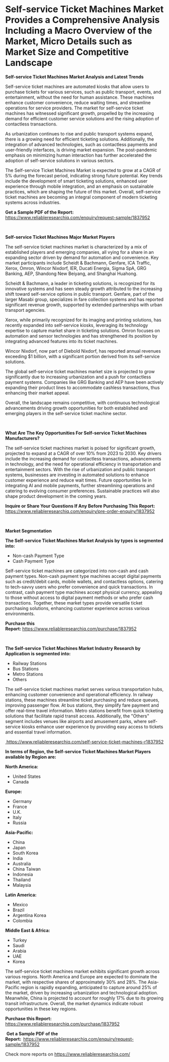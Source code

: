 <p><h1>Self-service Ticket Machines Market Provides a Comprehensive Analysis Including a Macro Overview of the Market, Micro Details such as Market Size and Competitive Landscape</h1></p><p><strong>Self-service Ticket Machines Market Analysis and Latest Trends</strong></p>
<p><p>Self-service ticket machines are automated kiosks that allow users to purchase tickets for various services, such as public transport, events, and entertainment, without the need for human assistance. These machines enhance customer convenience, reduce waiting times, and streamline operations for service providers. The market for self-service ticket machines has witnessed significant growth, propelled by the increasing demand for efficient customer service solutions and the rising adoption of contactless transactions.</p><p>As urbanization continues to rise and public transport systems expand, there is a growing need for efficient ticketing solutions. Additionally, the integration of advanced technologies, such as contactless payments and user-friendly interfaces, is driving market expansion. The post-pandemic emphasis on minimizing human interaction has further accelerated the adoption of self-service solutions in various sectors.</p><p>The Self-service Ticket Machines Market is expected to grow at a CAGR of 5% during the forecast period, indicating strong future potential. Key trends include the development of smart ticketing solutions, enhanced user experience through mobile integration, and an emphasis on sustainable practices, which are shaping the future of this market. Overall, self-service ticket machines are becoming an integral component of modern ticketing systems across industries.</p></p>
<p><strong>Get a Sample PDF of the Report:&nbsp;</strong> <a href="https://www.reliableresearchiq.com/enquiry/request-sample/1837952?utm_campaign=2947&utm_medium=2&utm_source=Github&utm_content=ia&utm_term=12042025&utm_id=self-service-ticket-machines">https://www.reliableresearchiq.com/enquiry/request-sample/1837952</a></p>
<p>&nbsp;</p>
<p><strong>Self-service Ticket Machines Major Market Players</strong></p>
<p><p>The self-service ticket machines market is characterized by a mix of established players and emerging companies, all vying for a share in an expanding sector driven by demand for automation and convenience. Key market participants include Scheidt & Bachmann, Genfare, ICA Traffic, Xerox, Omron, Wincor Nixdorf, IER, Ducati Energia, Sigma SpA, GRG Banking, AEP, Shandong New Beiyang, and Shanghai Huahong.</p><p>Scheidt & Bachmann, a leader in ticketing solutions, is recognized for its innovative systems and has seen steady growth attributed to the increasing shift toward self-service options in public transport. Genfare, part of the larger Masabi group, specializes in fare collection systems and has reported significant revenue growth, supported by extended partnerships with urban transport agencies.</p><p>Xerox, while primarily recognized for its imaging and printing solutions, has recently expanded into self-service kiosks, leveraging its technology expertise to capture market share in ticketing solutions. Omron focuses on automation and sensor technologies and has strengthened its position by integrating advanced features into its ticket machines.</p><p>Wincor Nixdorf, now part of Diebold Nixdorf, has reported annual revenues exceeding $1 billion, with a significant portion derived from its self-service solutions.</p><p>The global self-service ticket machines market size is projected to grow significantly due to increasing urbanization and a push for contactless payment systems. Companies like GRG Banking and AEP have been actively expanding their product lines to accommodate cashless transactions, thus enhancing their market appeal. </p><p>Overall, the landscape remains competitive, with continuous technological advancements driving growth opportunities for both established and emerging players in the self-service ticket machine sector.</p></p>
<p>&nbsp;</p>
<p><strong>What Are The Key Opportunities For Self-service Ticket Machines Manufacturers?</strong></p>
<p><p>The self-service ticket machines market is poised for significant growth, projected to expand at a CAGR of over 10% from 2023 to 2030. Key drivers include the increasing demand for contactless transactions, advancements in technology, and the need for operational efficiency in transportation and entertainment sectors. With the rise of urbanization and public transport systems, businesses are investing in automated solutions to enhance customer experience and reduce wait times. Future opportunities lie in integrating AI and mobile payments, further streamlining operations and catering to evolving consumer preferences. Sustainable practices will also shape product development in the coming years.</p></p>
<p><strong>Inquire or Share Your Questions If Any Before Purchasing This Report:</strong> <a href="https://www.reliableresearchiq.com/enquiry/pre-order-enquiry/1837952?utm_campaign=2947&utm_medium=2&utm_source=Github&utm_content=ia&utm_term=12042025&utm_id=self-service-ticket-machines">https://www.reliableresearchiq.com/enquiry/pre-order-enquiry/1837952</a></p>
<p>&nbsp;</p>
<p><strong>Market Segmentation</strong></p>
<p><strong>The Self-service Ticket Machines Market Analysis by types is segmented into:</strong></p>
<p><ul><li>Non-cash Payment Type</li><li>Cash Payment Type</li></ul></p>
<p><p>Self-service ticket machines are categorized into non-cash and cash payment types. Non-cash payment type machines accept digital payments such as credit/debit cards, mobile wallets, and contactless options, catering to tech-savvy users who prefer convenience and quick transactions. In contrast, cash payment type machines accept physical currency, appealing to those without access to digital payment methods or who prefer cash transactions. Together, these market types provide versatile ticket purchasing solutions, enhancing customer experience across various environments.</p></p>
<p><strong>Purchase this Report:&nbsp;</strong><a href="https://www.reliableresearchiq.com/purchase/1837952?utm_campaign=2947&utm_medium=2&utm_source=Github&utm_content=ia&utm_term=12042025&utm_id=self-service-ticket-machines">https://www.reliableresearchiq.com/purchase/1837952</a></p>
<p>&nbsp;</p>
<p><strong>The Self-service Ticket Machines Market Industry Research by Application is segmented into:</strong></p>
<p><ul><li>Railway Stations</li><li>Bus Stations</li><li>Metro Stations</li><li>Others</li></ul></p>
<p><p>The self-service ticket machines market serves various transportation hubs, enhancing customer convenience and operational efficiency. In railway stations, these machines streamline ticket purchasing and reduce queues, improving passenger flow. At bus stations, they simplify fare payment and offer real-time travel information. Metro stations benefit from quick ticketing solutions that facilitate rapid transit access. Additionally, the "Others" segment includes venues like airports and amusement parks, where self-service kiosks enhance user experience by providing easy access to tickets and essential travel information.</p></p>
<p><a href="https://www.reliableresearchiq.com/self-service-ticket-machines-r1837952?utm_campaign=2947&utm_medium=2&utm_source=Github&utm_content=ia&utm_term=12042025&utm_id=self-service-ticket-machines">&nbsp;https://www.reliableresearchiq.com/self-service-ticket-machines-r1837952</a></p>
<p><strong>In terms of Region, the Self-service Ticket Machines Market Players available by Region are:</strong></p>
<p>
    <p> <strong> North America: </strong>
        <ul>
            <li>United States</li>
            <li>Canada</li>
        </ul>
        </p> 
    <p> <strong> Europe: </strong>
        <ul>
            <li>Germany</li>
            <li>France</li>
            <li>U.K.</li>
            <li>Italy</li>
            <li>Russia</li>
        </ul>
        </p> 
    <p> <strong> Asia-Pacific: </strong>
        <ul>
            <li>China</li>
            <li>Japan</li>
            <li>South Korea</li>
            <li>India</li>
            <li>Australia</li>
            <li>China Taiwan</li>
            <li>Indonesia</li>
            <li>Thailand</li>
            <li>Malaysia</li>
        </ul>
        </p> 
    <p> <strong> Latin America: </strong>
        <ul>
            <li>Mexico</li>
            <li>Brazil</li>
            <li>Argentina Korea</li>
            <li>Colombia</li>
        </ul>
        </p> 
    <p> <strong> Middle East & Africa: </strong>
        <ul>
            <li>Turkey</li>
            <li>Saudi</li>
            <li>Arabia</li>
            <li>UAE</li>
            <li>Korea</li>
        </ul>
    </p>
    </p>
<p><p>The self-service ticket machines market exhibits significant growth across various regions. North America and Europe are expected to dominate the market, with respective shares of approximately 30% and 28%. The Asia-Pacific region is rapidly expanding, anticipated to capture around 25% of the market, driven by increasing urbanization and technological adoption. Meanwhile, China is projected to account for roughly 17% due to its growing transit infrastructure. Overall, the market dynamics indicate robust opportunities in these key regions.</p></p>
<p><strong>Purchase this Report: </strong><a href="https://www.reliableresearchiq.com/purchase/1837952?utm_campaign=2947&utm_medium=2&utm_source=Github&utm_content=ia&utm_term=12042025&utm_id=self-service-ticket-machines">https://www.reliableresearchiq.com/purchase/1837952</a></p>
<p>&nbsp;<strong>Get a Sample PDF of the Report:&nbsp;&nbsp;</strong><a href="https://www.reliableresearchiq.com/enquiry/request-sample/1837952?utm_campaign=2947&utm_medium=2&utm_source=Github&utm_content=ia&utm_term=12042025&utm_id=self-service-ticket-machines">https://www.reliableresearchiq.com/enquiry/request-sample/1837952</a></p>
<p><strong></strong></p>
<p>Check more reports on <a href="https://www.reliableresearchiq.com/?utm_campaign=2947&utm_medium=2&utm_source=Github&utm_content=ia&utm_term=12042025&utm_id=self-service-ticket-machines">https://www.reliableresearchiq.com/</a></p>
